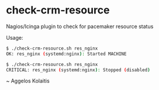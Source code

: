 # check-crm-resource

Nagios/Icinga plugin to check for pacemaker resource status

Usage:

```bash
$ ./check-crm-resource.sh res_nginx
OK: res_nginx (systemd:nginx): Started MACHINE

$ ./check-crm-resource.sh res_nginx
CRITICAL: res_nginx (systemd:nginx): Stopped (disabled)
```

~ Aggelos Kolaitis
